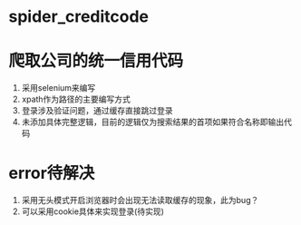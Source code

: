 # spider_creditcode

# 爬取公司的统一信用代码
1. 采用selenium来编写
2. xpath作为路径的主要编写方式
3. 登录涉及验证问题，通过缓存直接跳过登录
4. 未添加具体完整逻辑，目前的逻辑仅为搜索结果的首项如果符合名称即输出代码

# error待解决
1. 采用无头模式开启浏览器时会出现无法读取缓存的现象，此为bug？
2. 可以采用cookie具体来实现登录(待实现)

